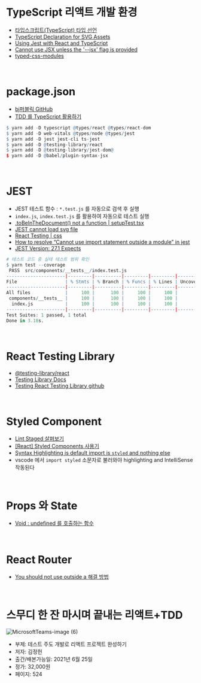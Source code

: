 # TypeScript 리액트 개발 환경
- [타입스크립트(TypeScript) 타입 선언](https://velog.io/@recordboy/%ED%83%80%EC%9E%85%EC%8A%A4%ED%81%AC%EB%A6%BD%ED%8A%B8TypeScript-%ED%83%80%EC%9E%85-%EC%84%A0%EC%96%B8)
- [TypeScript Declaration for SVG Assets](https://duncanleung.com/typescript-module-declearation-svg-img-assets/)
- [Using Jest with React and TypeScript](https://www.carlrippon.com/using-jest-and-rtl-with-react-typescript/)
- [Cannot use JSX unless the '--jsx' flag is provided](https://www.icatpark.com/entry/typescript-Cannot-use-JSX-unless-the-jsx-flag-is-provided)
- [typed-css-modules](https://www.npmjs.com/package/typed-css-modules)

<br>

# package.json
- [bj퍼블릭 GitHub](https://github.com/bjpublic/reactdd)
- [TDD 를 TypeScript 활용하기](https://velog.io/@xortm854/TDD%EB%A5%BC-%EC%A0%81%EC%9A%A9%ED%95%B4%EB%B3%B4%EC%9E%90-2%ED%8E%B8TDD-%EC%84%A4%EC%A0%95ReactTypescript#tdd%EB%A5%BC-%EC%A0%81%EC%9A%A9%ED%95%98%EA%B8%B0%EC%A0%84-%EC%84%A4%EC%A0%95%EB%B6%80%ED%84%B0-)

```r
$ yarn add -D typescript @types/react @types/react-dom
$ yarn add -D web-vitals @types/node @types/jest
$ yarn add -D jest jest-cli ts-jest
$ yarn add -D @testing-library/react
$ yarn add -D @testing-library/jest-dom@
$ yarn add -D @babel/plugin-syntax-jsx
```

<br>

# JEST
- JEST 테스트 함수 : `*.test.js` 를 자동으로 검색 후 실행
- `index.js`, `index.test.js` 를 활용하여 자동으로 테스트 실행
- [.toBeInTheDocument() not a function | setupTest.tsx](https://newbedev.com/react-testing-library-why-is-tobeinthedocument-not-a-function)
- [JEST cannot load svg file](https://stackoverflow.com/questions/58603201/jest-cannot-load-svg-file)
- [React Testing | css](https://velog.io/@_woogie/%EC%B2%98%EC%9D%8C%EC%9D%B4%EB%9D%BC-%EC%96%B4%EB%A0%A4%EC%9A%B4-React-Testing#css%EC%98%A4%EB%A5%98-feat%EC%98%88%EC%83%81%EC%B9%98-%EB%AA%BB%ED%95%9C-%EC%A0%90)
- [How to resolve “Cannot use import statement outside a module” in jest](https://stackoverflow.com/questions/58613492/how-to-resolve-cannot-use-import-statement-outside-a-module-in-jest)
- [JEST Version: 27.1 Expects](https://jestjs.io/docs/expect)

```r
# 테스트 코드 중 실테 테스트 범위 확인
$ yarn test --coverage
 PASS  src/components/__tests__/index.test.js
----------------------|---------|----------|---------|---------|-------------------
File                  | % Stmts | % Branch | % Funcs | % Lines | Uncovered Line #s 
----------------------|---------|----------|---------|---------|-------------------
All files             |     100 |      100 |     100 |     100 |                   
 components/__tests__ |     100 |      100 |     100 |     100 |                   
  index.js            |     100 |      100 |     100 |     100 |                   
----------------------|---------|----------|---------|---------|-------------------
Test Suites: 1 passed, 1 total
Done in 3.18s.
```

<br>

# React Testing Library 
- [@testing-library/react](https://www.npmjs.com/package/@testing-library/react)
- [Testing Library Docs](https://testing-library.com/docs/react-testing-library/setup/)
- [Testing React Testing Library github](https://github.com/testing-library/react-testing-library)

<br>

# Styled Component
- [Lint Staged 살펴보기](https://www.huskyhoochu.com/how-to-use-lint-staged/)
- [[React] Styled Components 사용기](https://dkje.github.io/2020/10/13/StyledComponents/)
- [Syntax Highlighting is default import is `styled` and nothing else](https://github.com/styled-components/vscode-styled-components)
- vscode 에서 `import styled` 소문자로 불러와야 highlighting and IntelliSense 작동된다

<br>

# Props 와 State
- [Void : undefined 를 호출하는 함수](https://m.blog.naver.com/skydoor2014/221141848372)

<br>

# React Router
- [You should not use <Switch> outside a <Router> 해결 방법](https://hellowworlds.tistory.com/62)

<br>

# 스무디 한 잔 마시며 끝내는 리액트+TDD

![MicrosoftTeams-image (6)](https://user-images.githubusercontent.com/21074282/122349943-b63e4180-cf87-11eb-8759-749e5a864f2b.png)

- 부제: 테스트 주도 개발로 리액트 프로젝트 완성하기
- 저자: 김정헌
- 출간/배본가능일: 2021년 6월 25일
- 정가: 32,000원
- 페이지: 524